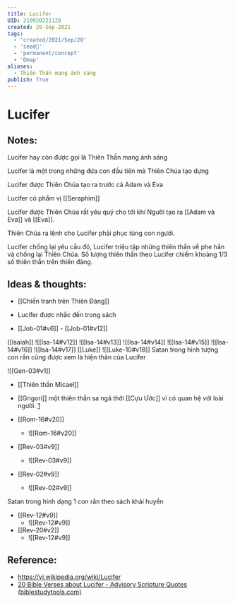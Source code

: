 ```yaml
---
title: Lucifer
UID: 210920221128
created: 20-Sep-2021
tags:
  - 'created/2021/Sep/20'
  - 'seed🥜'
  - 'permanent/concept'
  - 'Qmap'
aliases:
  - Thiên Thần mang ánh sáng
publish: True
---
```

# Lucifer

## Notes:
Lucifer hay còn được gọi là Thiên Thần mang ánh sáng

Lucifer là một trong những đứa con đầu tiên mà Thiên Chúa tạo dựng

Lucifer được Thiên Chúa tạo ra trước cả Adam và Eva

Lucifer có phẩm vị [[Seraphim]]

Lucifer được Thiên Chúa rất yêu quý cho tới khi Người tạo ra [[Adam và Eva]] và [[Eva]].

Thiên Chúa ra lệnh cho Lucifer phải phục tùng con người.

Lucifer chống lại yêu cầu đó, Lucifer triệu tập những thiên thần về phe hắn và chống lại Thiên Chúa. Số lượng thiên thần theo Lucifer chiếm khoảng 1/3 số thiên thần trên thiên đàng.

## Ideas & thoughts:
- [[Chiến tranh trên Thiên Đàng]]
- Lucifer được nhắc đến trong sách

- [[Job-01#v6]] - [[Job-01#v12]]

[[Isaiah]]
![[Isa-14#v12]]
![[Isa-14#v13]]
![[Isa-14#v14]]
![[Isa-14#v15]]
![[Isa-14#v16]]
![[Isa-14#v17]]
[[Luke]]
![[Luke-10#v18]]
Satan trong hình tượng con rắn cũng được xem là hiện thân của Lucifer

![[Gen-03#v1]]

- [[Thiên thần Micael]]
- [[Grigori]] một thiên thần sa ngã thời [[Cựu Ước]] vì có quan hệ với loài người. [1](https://chuyenbian.com/bi-an-cau-chuyen-ve-grigori-thien-than-sa-nga-xuong-tran-gian-day-doa-loai-nguoi/)

- [[Rom-16#v20]]
	- ![[Rom-16#v20]]
- [[Rev-03#v9]]
	- ![[Rev-03#v9]]
- [[Rev-02#v9]]
	- ![[Rev-02#v9]]

Satan trong hình dạng 1 con rắn theo sách khải huyền

- [[Rev-12#v9]]
	- ![[Rev-12#v9]]
- [[Rev-20#v2]]
	- ![[Rev-12#v9]]

## Reference:
- https://vi.wikipedia.org/wiki/Lucifer
- [20 Bible Verses about Lucifer - Advisory Scripture Quotes (biblestudytools.com)](https://www.biblestudytools.com/topical-verses/bible-verses-about-lucifer/)
